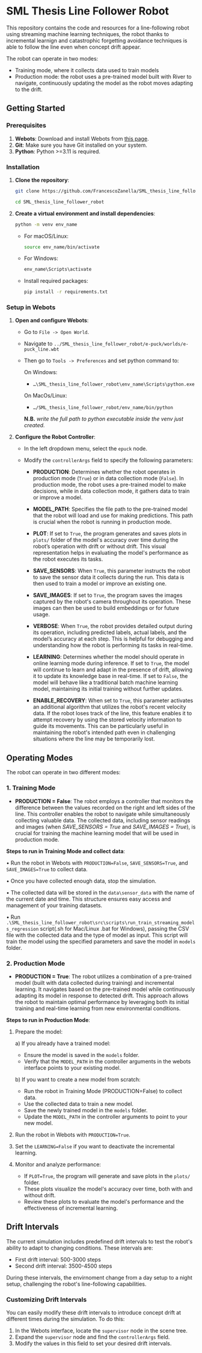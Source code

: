 # SML Thesis Line Follower Robot

This repository contains the code and resources for a line-following robot using streaming machine learning techniques, the robot thanks to incremental learnign and catastrophic forgetting avoidance techniques is able to follow the line even when concept drift appear. 

The robot can operate in two modes:
- Training mode, where it collects data used to train models
- Production mode: the robot uses a pre-trained model built with River to navigate, continuously updating the model as the robot moves adapting to the drift.

## Getting Started
### Prerequisites

1. **Webots**: Download and install Webots from [this page](https://cyberbotics.com/).
2. **Git**: Make sure you have Git installed on your system.
3. **Python**: Python >=3.11 is required.

### Installation

1. **Clone the repository**:

    ```bash
    git clone https://github.com/FrancescoZanella/SML_thesis_line_follower_robot.git

    cd SML_thesis_line_follower_robot
    ```

2. **Create a virtual environment and install dependencies**:

    ```bash
    python -m venv env_name
    ```

    - For macOS/Linux:
    
        ```bash
        source env_name/bin/activate
        ```

    - For Windows:
    
        ```bash
        env_name\Scripts\activate
        ```

    - Install required packages:

        ```bash
        pip install -r requirements.txt
        ```

### Setup in Webots

1. **Open and configure Webots**:
    - Go to `File -> Open World`.
    - Navigate to `../SML_thesis_line_follower_robot/e-puck/worlds/e-puck_line.wbt` 
    - Then go to `Tools -> Preferences` and set python command to:

      On Windows:
        - `…\SML_thesis_line_follower_robot\env_name\Scripts\python.exe`

      On MacOs/Linux:
        - `…/SML_thesis_line_follower_robot/env_name/bin/python`

      **N.B.** *write the full path to python executable inside the venv just created.*

2. **Configure the Robot Controller**:
    - In the left dropdown menu, select the `epuck` node.
    - Modify the `controllerArgs` field to specify the following parameters:

        - **PRODUCTION**: Determines whether the robot operates in production mode (`True`) or in data collection mode (`False`). In production mode, the robot uses a pre-trained model to make decisions, while in data collection mode, it gathers data to train or improve a model.

        - **MODEL_PATH**: Specifies the file path to the pre-trained model that the robot will load and use for making predictions. This path is crucial when the robot is running in production mode.

        - **PLOT**: If set to `True`, the program generates and saves plots in `plots/` folder of the model's accuracy over time during the robot’s operation with drift or without drift. This visual representation helps in evaluating the model's performance as the robot executes its tasks.

        - **SAVE_SENSORS**: When `True`, this parameter instructs the robot to save the sensor data it collects during the run. This data is then used to train a model or improve an existing one.

        - **SAVE_IMAGES**: If set to `True`, the program saves the images captured by the robot's camera throughout its operation. These images can then be used to build embeddings or for future usage.

        - **VERBOSE**: When `True`, the robot provides detailed output during its operation, including predicted labels, actual labels, and the model’s accuracy at each step. This is helpful for debugging and understanding how the robot is performing its tasks in real-time.

        - **LEARNING**: Determines whether the model should operate in online learning mode during inference. If set to `True`, the model will continue to learn and adapt in the presence of drift, allowing it to update its knowledge base in real-time. If set to `False`, the model will behave like a traditional batch machine learning model, maintaining its initial training without further updates.

        - **ENABLE_RECOVERY**: When set to `True`, this parameter activates an additional algorithm that utilizes the robot's recent velocity data. If the robot loses track of the line, this feature enables it to attempt recovery by using the stored velocity information to guide its movements. This can be particularly useful in maintaining the robot's intended path even in challenging situations where the line may be temporarily lost.

## Operating Modes

The robot can operate in two different modes:

### 1. Training Mode

- **PRODUCTION = False**: The robot employs a controller that monitors the difference between the values recorded on the right and left sides of the line. This controller enables the robot to navigate while simultaneously collecting valuable data. The collected data, including sensor readings and images (when *SAVE_SENSORS = True* and *SAVE_IMAGES = True*), is crucial for training the machine learning model that will be used in production mode.

**Steps to run in Training Mode and collect data**:

• Run the robot in Webots with `PRODUCTION=False`, `SAVE_SENSORS=True`, and `SAVE_IMAGES=True` to collect data.

• Once you have collected enough data, stop the simulation.

• The collected data will be stored in the `data\sensor_data` with the name of the current date and time. This structure ensures easy access and management of your training datasets.

• Run `.\SML_thesis_line_follower_robot\src\scripts\run_train_streaming_models_regression` script(.sh for Mac/Linux .bat for Windows), passing the CSV file with the collected data and the type of model as input. This script will train the model using the specified parameters and save the model in `models` folder.


### 2. Production Mode

- **PRODUCTION = True**: The robot utilizes a combination of a pre-trained model (built with data collected during training) and incremental learning. It navigates based on the pre-trained model while continuously adapting its model in response to detected drift. This approach allows the robot to maintain optimal performance by leveraging both its initial training and real-time learning from new environmental conditions.

**Steps to run in Production Mode**:
1. Prepare the model:

   a) If you already have a trained model:
      - Ensure the model is saved in the `models` folder.
      - Verify that the `MODEL_PATH` in the controller arguments in the webots interface points to your existing model.

   b) If you want to create a new model from scratch:
      - Run the robot in Training Mode (PRODUCTION=False) to collect data.
      - Use the collected data to train a new model.
      - Save the newly trained model in the `models` folder.
      - Update the `MODEL_PATH` in the controller arguments to point to your new model.
2. Run the robot in Webots with `PRODUCTION=True`.
3. Set the `LEARNING=False` if you want to deactivate the incremental learning.
4. Monitor and analyze performance:
   - If `PLOT=True`, the program will generate and save plots in the `plots/` folder.
   - These plots visualize the model's accuracy over time, both with and without drift.
   - Review these plots to evaluate the model's performance and the effectiveness of incremental learning.





## Drift Intervals

The current simulation includes predefined drift intervals to test the robot's ability to adapt to changing conditions. These intervals are:

- First drift interval: 500-3000 steps
- Second drift interval: 3500-4500 steps

During these intervals, the envirnoment change from a day setup to a night setup, challenging the robot's line-following capabilities.

### Customizing Drift Intervals

You can easily modify these drift intervals to introduce concept drift at different times during the simulation. To do this:

1. In the Webots interface, locate the `supervisor` node in the scene tree.
2. Expand the `supervisor` node and find the `controllerArgs` field.
3. Modify the values in this field to set your desired drift intervals.

